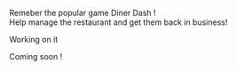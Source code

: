 Remeber the popular game Diner Dash !  
Help manage the restaurant and get them back in business!  

Working on it
  
Coming soon !
